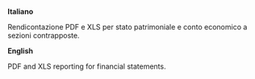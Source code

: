 **Italiano**

Rendicontazione PDF e XLS per stato patrimoniale e conto economico a
sezioni contrapposte.

**English**

PDF and XLS reporting for financial statements.
